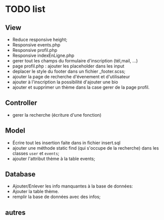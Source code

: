 # TODO list

## View

- Reduce responsive height;
- Responsive events.php
- Responsive profil.php
- Responsive indexEnLigne.php
- gerer tout les champs du formulaire d'inscription (tél,mail, ...)
- page profil.php : ajouter les placeholder dans les input
- deplacer le style du footer dans un fichier _footer.scss;
- ajouter la page de recherche d'évenement et d'utilisateur
- ajouter à l'inscription la possibilité d'ajouter une bio
- ajouter et supprimer un thème dans la case gerer de la page profil.

## Controller

- gerer la recherche (écriture d'une fonction)

## Model

- Écrire tout les insertion faite dans in fichier insert.sql
- ajouter une méthode static find (qui s'occupe de la recherche) dans les classes `user` et `events`;
- ajouter l'attribut thème à la table events;

## Database

- Ajouter/Enlever les info manquantes à la base de données:
- Ajouter la table thème.
- remplir la base de données avec des infos;

## autres
